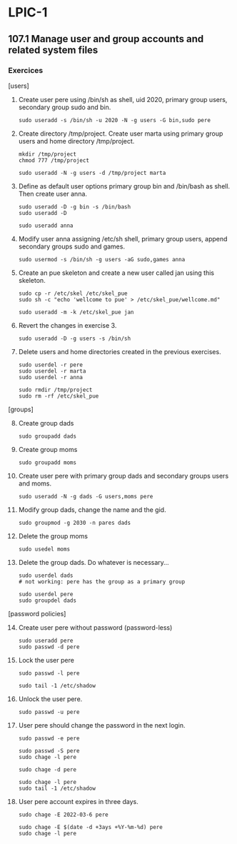 # LPIC-1


## 107.1 Manage user and group accounts and related system files

### Exercices


[users]

1. Create user pere using /bin/sh as shell, uid 2020, primary group users, secondary group sudo and bin.
   ```
   sudo useradd -s /bin/sh -u 2020 -N -g users -G bin,sudo pere
   ```

2. Create directory /tmp/project. Create user marta using primary group users and home directory /tmp/project.
   ```
   mkdir /tmp/project
   chmod 777 /tmp/project

   sudo useradd -N -g users -d /tmp/project marta
   ```

3. Define as default user options primary group bin and /bin/bash as shell. Then create user anna.
   ```
   sudo useradd -D -g bin -s /bin/bash 
   sudo useradd -D

   sudo useradd anna
   ```

4. Modify user anna assigning /etc/sh shell, primary group users, append secondary groups sudo and games.
   ```
   sudo usermod -s /bin/sh -g users -aG sudo,games anna
   ```

5. Create an pue skeleton and create a new user called jan using this skeleton.
   ```
   sudo cp -r /etc/skel /etc/skel_pue
   sudo sh -c "echo 'wellcome to pue' > /etc/skel_pue/wellcome.md"

   sudo useradd -m -k /etc/skel_pue jan
   ```

6. Revert the changes in exercise 3.
   ```
   sudo useradd -D -g users -s /bin/sh
   ```

7. Delete users and home directories created in the previous exercises.
   ```
   sudo userdel -r pere
   sudo userdel -r marta
   sudo userdel -r anna

   sudo rmdir /tmp/project
   sudo rm -rf /etc/skel_pue
   ```

[groups]

8. Create group dads
   ```
   sudo groupadd dads
   ```

9. Create group moms
   ```
   sudo groupadd moms
   ```

10. Create user pere with primary group dads and secondary groups users and moms.
    ```
    sudo useradd -N -g dads -G users,moms pere 
    ```

11. Modify group dads, change the name and the gid.
    ```
    sudo groupmod -g 2030 -n pares dads
    ```

12. Delete the group moms
    ```
    sudo usedel moms
    ```

13. Delete the group dads. Do whatever is necessary…
    ```
    sudo userdel dads
    # not working: pere has the group as a primary group

    sudo userdel pere
    sudo groupdel dads
    ```


[password policies]

14. Create user pere without password (password-less)
    ```
    sudo useradd pere
    sudo passwd -d pere
    ```    

15. Lock the user pere
    ```
    sudo passwd -l pere

    sudo tail -1 /etc/shadow
    ```

16. Unlock the user pere.
    ```
    sudo passwd -u pere
    ```

17. User pere should change the password in the next login.
    ```
    sudo passwd -e pere

    sudo passwd -S pere
    sudo chage -l pere
    ```
    ```
    sudo chage -d pere

    sudo chage -l pere
    sudo tail -1 /etc/shadow
    ```

18. User pere account expires in three days.
    ```
    sudo chage -E 2022-03-6 pere

    sudo chage -E $(date -d +3ays +%Y-%m-%d) pere
    sudo chage -l pere
    ```



